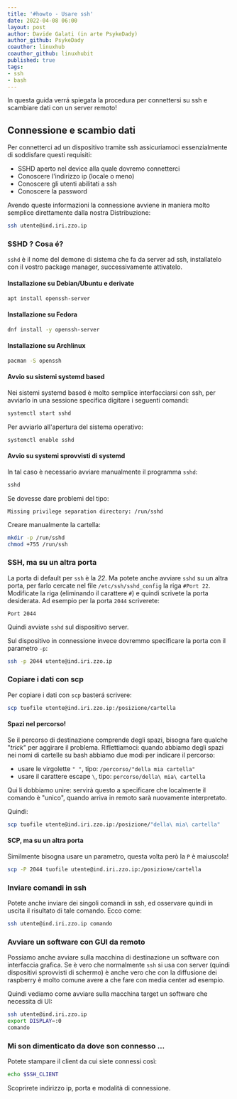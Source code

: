 ```yaml
---
title: '#howto - Usare ssh' 
date: 2022-04-08 06:00
layout: post 
author: Davide Galati (in arte PsykeDady)
author_github: PsykeDady 
coauthor: linuxhub
coauthor_github: linuxhubit
published: true
tags: 
- ssh 
- bash
---
```


In questa guida verrá spiegata la procedura  per connettersi su ssh e scambiare dati con un server remoto!



## Connessione e scambio dati

Per connetterci ad un dispositivo tramite ssh assicuriamoci essenzialmente di soddisfare questi requisiti: 

- SSHD aperto nel device alla quale dovremo connetterci
- Conoscere l'indirizzo ip (locale o meno)  
- Conoscere gli utenti abilitati a ssh 
- Conoscere la password

Avendo queste informazioni la connessione avviene in maniera molto semplice direttamente dalla nostra Distribuzione: 

```bash
ssh utente@ind.iri.zzo.ip
```



### SSHD ? Cosa é? 

`sshd`  è il nome del demone di sistema che fa da server ad ssh, installatelo con il vostro package manager, successivamente attivatelo.



#### Installazione su Debian/Ubuntu e derivate

```bash
apt install openssh-server
```



#### Installazione su Fedora

```bash
dnf install -y openssh-server
```



#### Installazione su Archlinux

```bash
pacman -S openssh
```



#### Avvio su sistemi systemd based

Nei sistemi systemd based è molto semplice interfacciarsi con ssh, per avviarlo in una sessione specifica digitare i seguenti comandi: 
```bash
systemctl start sshd 
```

Per avviarlo all'apertura del sistema operativo: 

```bash
systemctl enable sshd 
```



#### Avvio su systemi sprovvisti di systemd

In tal caso è necessario avviare manualmente il programma `sshd`: 

```bash
sshd
```



Se dovesse dare problemi del tipo: 
```
Missing privilege separation directory: /run/sshd
```

Creare manualmente la cartella: 
```bash
mkdir -p /run/sshd
chmod +755 /run/ssh
```



###  SSH, ma su un altra porta

La porta di default per `ssh` è la *22*. Ma potete anche avviare `sshd` su un altra porta, per farlo cercate nel file `/etc/ssh/sshd_config` la riga `#Port 22`.
Modificate la riga (eliminando il carattere `#`) e quindi scrivete la porta desiderata. Ad esempio per la porta `2044` scriverete: 

```properties
Port 2044
```

Quindi avviate `sshd` sul dispositivo server.

Sul dispositivo in connessione invece dovremmo specificare la porta con il parametro `-p`: 

```bash
ssh -p 2044 utente@ind.iri.zzo.ip
```



### Copiare i  dati con scp 



Per copiare i  dati con `scp` basterá scrivere: 
```bash
scp tuofile utente@ind.iri.zzo.ip:/posizione/cartella
```



#### Spazi nel percorso!

Se il percorso di destinazione comprende degli spazi, bisogna fare qualche "*trick*" per aggirare il problema.
Riflettiamoci: quando abbiamo degli spazi nei nomi di cartelle su bash abbiamo due modi per indicare il percorso: 

- usare le virgolette `" "`, tipo: `/percorso/"della mia cartella"` 
- usare il carattere escape `\`, tipo: `percorso/della\ mia\ cartella`

Qui li dobbiamo unire: servirà questo a specificare che localmente il comando è "unico", quando arriva in remoto sarà nuovamente interpretato.

Quindi: 

```bash
scp tuofile utente@ind.iri.zzo.ip:/posizione/"della\ mia\ cartella"
```



#### SCP, ma su un altra porta

Similmente bisogna usare un parametro, questa volta però la `P` è maiuscola!

```bash
scp -P 2044 tuofile utente@ind.iri.zzo.ip:/posizione/cartella
```



### Inviare comandi in ssh

Potete anche inviare dei singoli comandi in ssh, ed osservare quindi in uscita il risultato di tale comando. 
Ecco come: 

```bash
ssh utente@ind.iri.zzo.ip comando
```



### Avviare un software con GUI da remoto

Possiamo anche  avviare sulla macchina di destinazione un software con interfaccia grafica. Se è vero che normalmente `ssh` si usa con server (quindi dispositivi sprovvisti di schermo) è anche vero che con la diffusione dei raspberry è molto comune avere a che fare con media center ad esempio.  

Quindi vediamo come avviare sulla macchina target un software che necessita di UI: 

```bash
ssh utente@ind.iri.zzo.ip
export DISPLAY=:0
comando
```



### Mi son dimenticato da dove son connesso ...

Potete stampare il client da cui siete connessi così: 
```bash
echo $SSH_CLIENT 
```



Scoprirete indirizzo ip, porta e modalità di connessione.



